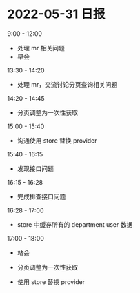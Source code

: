 # 2022-05-31 日报

9:00 - 12:00
- 处理 mr 相关问题
- 早会

13:30 - 14:20
- 处理 mr，交流讨论分页查询相关问题

14:20 - 14:45
- 分页调整为一次性获取

15:00 - 15:40
- 沟通使用 store 替换 provider

15:40 - 16:15
- 发现接口问题

16:15 - 16:28
- 完成排查接口问题

16:28 - 17:00
- store 中缓存所有的 department user 数据

17:00 - 18:00
- 站会

- 分页调整为一次性获取
- 使用 store 替换 provider

